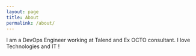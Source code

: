 ```yaml
---
layout: page
title: About
permalink: /about/
---
```


I am a DevOps Engineer working at Talend and Ex OCTO consultant.
I love Technologies and IT !
